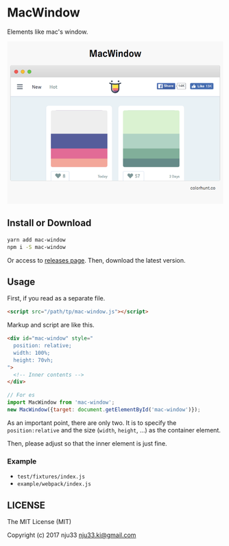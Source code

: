 # MacWindow

<!-- [![XO code style](https://img.shields.io/badge/code_style-XO-5ed9c7.svg)](https://github.com/sindresorhus/xo)

[![Build Status](https://travis-ci.org/nju33/mac-window.svg?branch=master)](https://travis-ci.org/nju33/mac-window) -->

Elements like mac's window.


![screenshot](https://github.com/nju33/mac-window/raw/master/images/screenshot.png?raw=true)

## Install or Download

```sh
yarn add mac-window
npm i -S mac-window
```

Or access to [releases page](https://github.com/nju33/mac-window/releases).
Then, download the latest version.

## Usage

First, if you read as a separate file.

```html
<script src="/path/tp/mac-window.js"></script>
```

Markup and script are like this.

```html
<div id="mac-window" style="
  position: relative;
  width: 100%;
  height: 70vh;
">
  <!-- Inner contents -->
</div>
```

```js
// For es
import MacWindow from 'mac-window';
new MacWindow({target: document.getElementById('mac-window')});
```

As an important point, there are only two.
It is to specify the `position:relative` and the size (`width`, `height`, ...) as the container element.

Then, please adjust so that the inner element is just fine.

### Example

- `test/fixtures/index.js`
- `example/webpack/index.js`

## LICENSE

The MIT License (MIT)

Copyright (c) 2017 nju33 <nju33.ki@gmail.com>

